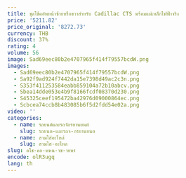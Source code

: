 ```yaml
---
title: ชุดโช้คอัพหน้าซ้ายหรือขวาสําหรับ Cadillac CTS พร้อมแม่เหล็กไฟฟ้าจริง
price: '5211.82'
price_original: '8272.73'
currency: THB
discount: 37%
rating: 4
volume: 56
image: Sad69eec80b2e4707965f414f79557bcdW.png
images:
  - Sad69eec80b2e4707965f414f79557bcdW.png
  - Sa92f9ad924f7442da15e7398d49ac2c3n.png
  - S353f411253584eabb859104a72b10abcv.png
  - Sbea14dde053e4b9f8166fcdf08370d230.png
  - S45325ceef195472ba42976d09000864ec.png
  - Scbcea74ccb8b483085b6f5d2fdd54e02a.png
video: ''
categories:
  - name: รถยนต์และรถจักรยานยนต์
    slug: รถยนต-และรถจ-กรยานยนต
  - name: สวมใส่อะไหล่
    slug: สวมใส-อะไหล
slug: ดโช-คอ-พหน-าซ-ายหร
encode: olR3ugq
lang: th
---
```

  